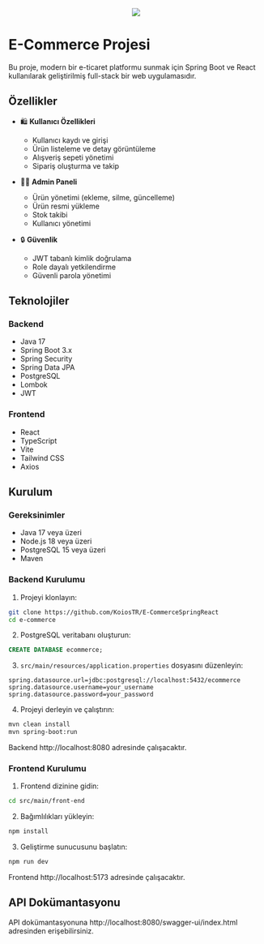 
<p align="center">
  <a href="https://skillicons.dev">
    <img src="https://skillicons.dev/icons?i=java,spring,maven,react,vite,tailwind,postgres" />
  </a>
</p>

# E-Commerce Projesi

Bu proje, modern bir e-ticaret platformu sunmak için Spring Boot ve React kullanılarak geliştirilmiş full-stack bir web uygulamasıdır.

## Özellikler

- 🛍️ **Kullanıcı Özellikleri**
  - Kullanıcı kaydı ve girişi
  - Ürün listeleme ve detay görüntüleme
  - Alışveriş sepeti yönetimi
  - Sipariş oluşturma ve takip

- 👨‍💼 **Admin Paneli**
  - Ürün yönetimi (ekleme, silme, güncelleme)
  - Ürün resmi yükleme
  - Stok takibi
  - Kullanıcı yönetimi

- 🔒 **Güvenlik**
  - JWT tabanlı kimlik doğrulama
  - Role dayalı yetkilendirme
  - Güvenli parola yönetimi

## Teknolojiler

### Backend
- Java 17
- Spring Boot 3.x
- Spring Security
- Spring Data JPA
- PostgreSQL
- Lombok
- JWT

### Frontend
- React
- TypeScript
- Vite
- Tailwind CSS
- Axios

## Kurulum

### Gereksinimler
- Java 17 veya üzeri
- Node.js 18 veya üzeri
- PostgreSQL 15 veya üzeri
- Maven

### Backend Kurulumu

1. Projeyi klonlayın:
```bash
git clone https://github.com/KoiosTR/E-CommerceSpringReact
cd e-commerce
```

2. PostgreSQL veritabanı oluşturun:
```sql
CREATE DATABASE ecommerce;
```

3. `src/main/resources/application.properties` dosyasını düzenleyin:
```properties
spring.datasource.url=jdbc:postgresql://localhost:5432/ecommerce
spring.datasource.username=your_username
spring.datasource.password=your_password
```

4. Projeyi derleyin ve çalıştırın:
```bash
mvn clean install
mvn spring-boot:run
```

Backend http://localhost:8080 adresinde çalışacaktır.

### Frontend Kurulumu

1. Frontend dizinine gidin:
```bash
cd src/main/front-end
```

2. Bağımlılıkları yükleyin:
```bash
npm install
```

3. Geliştirme sunucusunu başlatın:
```bash
npm run dev
```

Frontend http://localhost:5173 adresinde çalışacaktır.

## API Dokümantasyonu

API dokümantasyonuna http://localhost:8080/swagger-ui/index.html adresinden erişebilirsiniz.
